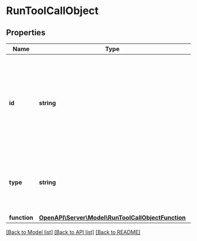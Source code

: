 # RunToolCallObject

## Properties
Name | Type | Description | Notes
------------ | ------------- | ------------- | -------------
**id** | **string** | The ID of the tool call. This ID must be referenced when you submit the tool outputs in using the [Submit tool outputs to run](/docs/api-reference/runs/submitToolOutputs) endpoint. | 
**type** | **string** | The type of tool call the output is required for. For now, this is always &#x60;function&#x60;. | 
**function** | [**OpenAPI\Server\Model\RunToolCallObjectFunction**](RunToolCallObjectFunction.md) |  | 

[[Back to Model list]](../README.md#documentation-for-models) [[Back to API list]](../README.md#documentation-for-api-endpoints) [[Back to README]](../README.md)



